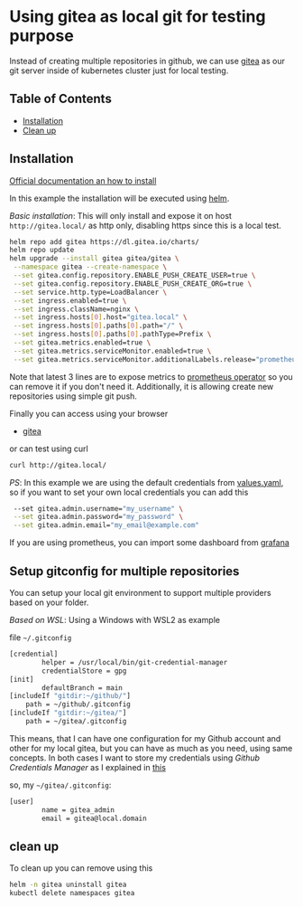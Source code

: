 # Using gitea as local git for testing purpose

Instead of creating multiple repositories in github, we can use [gitea](https://about.gitea.com/) as our git server inside of kubernetes cluster just for local testing.

## Table of Contents

- [Installation](#installation)
- [Clean up](#clean-up)

## Installation

[Official documentation an how to install](https://docs.gitea.com/installation/install-on-kubernetes)

In this example the installation will be executed using [helm](https://helm.sh/).

*Basic installation*: This will only install and expose it on host `http://gitea.local/` as http only, disabling https since this is a local test.

```bash
helm repo add gitea https://dl.gitea.io/charts/
helm repo update
helm upgrade --install gitea gitea/gitea \
 --namespace gitea --create-namespace \
 --set gitea.config.repository.ENABLE_PUSH_CREATE_USER=true \
 --set gitea.config.repository.ENABLE_PUSH_CREATE_ORG=true \
 --set service.http.type=LoadBalancer \
 --set ingress.enabled=true \
 --set ingress.className=nginx \
 --set ingress.hosts[0].host="gitea.local" \
 --set ingress.hosts[0].paths[0].path="/" \
 --set ingress.hosts[0].paths[0].pathType=Prefix \
 --set gitea.metrics.enabled=true \
 --set gitea.metrics.serviceMonitor.enabled=true \
 --set gitea.metrics.serviceMonitor.additionalLabels.release="prometheus-stack"
 ```

Note that latest 3 lines are to expose metrics to [prometheus operator](https://github.com/prometheus-operator/prometheus-operator?tab=readme-ov-file#helm-chart) so you can remove it if you don't need it.
Additionally, it is allowing create new repositories using simple git push.

Finally you can access using your browser

- [gitea](http://gitea.local/)

 or can test using curl

```bash
curl http://gitea.local/
```

*PS*: In this example we are using the default credentials from [values.yaml](https://gitea.com/gitea/helm-chart/src/branch/main/values.yaml#L456), so if you want to set your own local credentials you can add this

```bash
 --set gitea.admin.username="my_username" \
 --set gitea.admin.password="my_password" \
 --set gitea.admin.email="my_email@example.com"
```

If you are using prometheus, you can import some dashboard from [grafana](https://grafana.com/grafana/dashboards/?search=gitea)

## Setup gitconfig for multiple repositories

You can setup your local git environment to support multiple providers based on your folder.

*Based on WSL*: Using a Windows with WSL2 as example

file `~/.gitconfig`

```bash
[credential]
        helper = /usr/local/bin/git-credential-manager
        credentialStore = gpg
[init]
        defaultBranch = main
[includeIf "gitdir:~/github/"]
    path = ~/github/.gitconfig
[includeIf "gitdir:~/gitea/"]
    path = ~/gitea/.gitconfig
```

This means, that I can have one configuration for my Github account and other for my local gitea, but you can have as much as you need, using same concepts. In both cases I want to store my credentials using *Github Credentials Manager* as I explained in [this](https://github.com/mkilikrates/documentation/tree/main/GCM)

so, my `~/gitea/.gitconfig`:

```bash
[user]
        name = gitea_admin
        email = gitea@local.domain
```

## clean up

To clean up you can remove using this

```bash
helm -n gitea uninstall gitea
kubectl delete namespaces gitea
```
